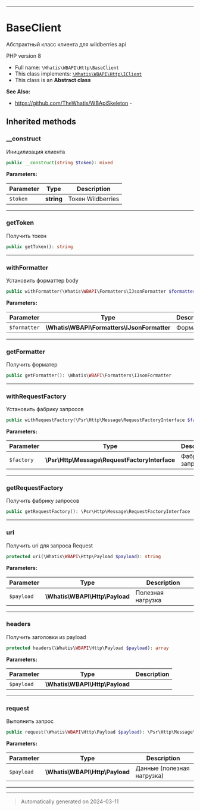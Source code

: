 ***

# BaseClient

Абстрактный класс клиента
для wildberries api

PHP version 8

* Full name: `\Whatis\WBAPI\Http\BaseClient`
* This class implements:
[`\Whatis\WBAPI\Http\IClient`](./IClient.md)
* This class is an **Abstract class**

**See Also:**

* https://github.com/TheWhatis/WBApiSkeleton - 






## Inherited methods


### __construct

Иницилизация клиента

```php
public __construct(string $token): mixed
```








**Parameters:**

| Parameter | Type | Description |
|-----------|------|-------------|
| `$token` | **string** | Токен Wildberries |





***

### getToken

Получить токен

```php
public getToken(): string
```












***

### withFormatter

Установить форматтер body

```php
public withFormatter(\Whatis\WBAPI\Formatters\IJsonFormatter $formatter): static
```








**Parameters:**

| Parameter | Type | Description |
|-----------|------|-------------|
| `$formatter` | **\Whatis\WBAPI\Formatters\IJsonFormatter** | Форматер |





***

### getFormatter

Получить форматер

```php
public getFormatter(): \Whatis\WBAPI\Formatters\IJsonFormatter
```












***

### withRequestFactory

Установить фабрику запросов

```php
public withRequestFactory(\Psr\Http\Message\RequestFactoryInterface $factory): static
```








**Parameters:**

| Parameter | Type | Description |
|-----------|------|-------------|
| `$factory` | **\Psr\Http\Message\RequestFactoryInterface** | Фабрика запросов |





***

### getRequestFactory

Получить фабрику запросов

```php
public getRequestFactory(): \Psr\Http\Message\RequestFactoryInterface
```












***

### uri

Получить uri для запроса Request

```php
protected uri(\Whatis\WBAPI\Http\Payload $payload): string
```








**Parameters:**

| Parameter | Type | Description |
|-----------|------|-------------|
| `$payload` | **\Whatis\WBAPI\Http\Payload** | Полезная нагрузка |





***

### headers

Получить заголовки из payload

```php
protected headers(\Whatis\WBAPI\Http\Payload $payload): array
```








**Parameters:**

| Parameter | Type | Description |
|-----------|------|-------------|
| `$payload` | **\Whatis\WBAPI\Http\Payload** |  |





***

### request

Выполнить запрос

```php
public request(\Whatis\WBAPI\Http\Payload $payload): \Psr\Http\Message\ResponseInterface
```








**Parameters:**

| Parameter | Type | Description |
|-----------|------|-------------|
| `$payload` | **\Whatis\WBAPI\Http\Payload** | Данные (полезная нагрузка) |





***


***
> Automatically generated on 2024-03-11
